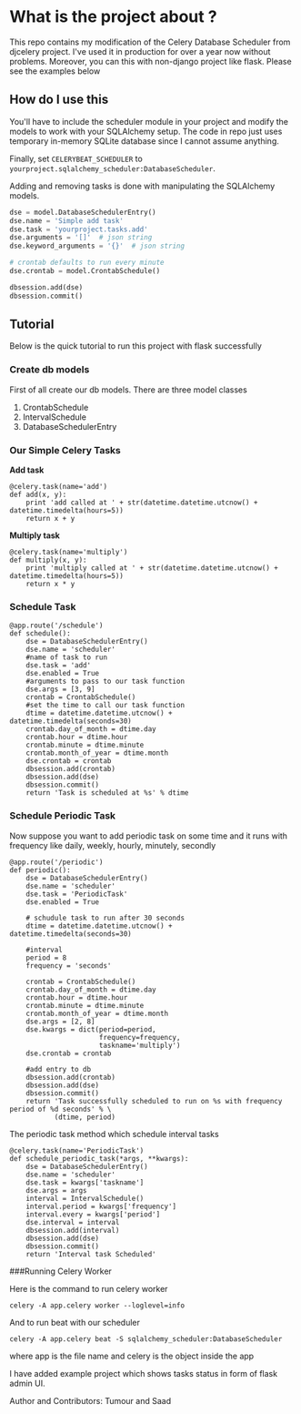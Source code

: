 # What is the project about ?

This repo contains my modification of the Celery Database Scheduler from
djcelery project. I've used it in production for over a year now without
problems.
Moreover, you can this with non-django project like flask. Please see the examples below


## How do I use this

You'll have to include the scheduler module in your project and modify the
models to work with your SQLAlchemy setup. The code in repo just uses temporary
in-memory SQLite database since I cannot assume anything.

Finally, set `CELERYBEAT_SCHEDULER` to
`yourproject.sqlalchemy_scheduler:DatabaseScheduler`.

Adding and removing tasks is done with manipulating the SQLAlchemy models.

```python
dse = model.DatabaseSchedulerEntry()
dse.name = 'Simple add task'
dse.task = 'yourproject.tasks.add'
dse.arguments = '[]'  # json string
dse.keyword_arguments = '{}'  # json string

# crontab defaults to run every minute
dse.crontab = model.CrontabSchedule()

dbsession.add(dse)
dbsession.commit()
```
## Tutorial
Below is the quick tutorial to run this project with flask successfully

### Create db models

First of all create our db models. There are three model classes

1. CrontabSchedule
2. IntervalSchedule
3. DatabaseSchedulerEntry


### Our Simple Celery Tasks


**Add task**
```
@celery.task(name='add')
def add(x, y):
    print 'add called at ' + str(datetime.datetime.utcnow() + datetime.timedelta(hours=5))
    return x + y
```

**Multiply task**

```
@celery.task(name='multiply')
def multiply(x, y):
    print 'multiply called at ' + str(datetime.datetime.utcnow() + datetime.timedelta(hours=5))
    return x * y
```

### Schedule Task

```
@app.route('/schedule')
def schedule():
    dse = DatabaseSchedulerEntry()
    dse.name = 'scheduler'
    #name of task to run
    dse.task = 'add'
    dse.enabled = True
    #arguments to pass to our task function
    dse.args = [3, 9]
    crontab = CrontabSchedule()
    #set the time to call our task function
    dtime = datetime.datetime.utcnow() + datetime.timedelta(seconds=30)
    crontab.day_of_month = dtime.day
    crontab.hour = dtime.hour
    crontab.minute = dtime.minute
    crontab.month_of_year = dtime.month
    dse.crontab = crontab
    dbsession.add(crontab)
    dbsession.add(dse)
    dbsession.commit()
    return 'Task is scheduled at %s' % dtime
```


### Schedule Periodic Task


Now suppose you want to add periodic task on some time and it runs with frequency like daily, weekly, hourly, minutely, secondly

```
@app.route('/periodic')
def periodic():
    dse = DatabaseSchedulerEntry()
    dse.name = 'scheduler'
    dse.task = 'PeriodicTask'
    dse.enabled = True

    # schudule task to run after 30 seconds
    dtime = datetime.datetime.utcnow() + datetime.timedelta(seconds=30)

    #interval
    period = 8
    frequency = 'seconds'

    crontab = CrontabSchedule()
    crontab.day_of_month = dtime.day
    crontab.hour = dtime.hour
    crontab.minute = dtime.minute
    crontab.month_of_year = dtime.month
    dse.args = [2, 8]
    dse.kwargs = dict(period=period,
                      frequency=frequency,
                      taskname='multiply')
    dse.crontab = crontab

    #add entry to db
    dbsession.add(crontab)
    dbsession.add(dse)
    dbsession.commit()
    return 'Task successfully scheduled to run on %s with frequency period of %d seconds' % \
           (dtime, period)
```

The periodic task method which schedule interval tasks

```
@celery.task(name='PeriodicTask')
def schedule_periodic_task(*args, **kwargs):
    dse = DatabaseSchedulerEntry()
    dse.name = 'scheduler'
    dse.task = kwargs['taskname']
    dse.args = args
    interval = IntervalSchedule()
    interval.period = kwargs['frequency']
    interval.every = kwargs['period']
    dse.interval = interval
    dbsession.add(interval)
    dbsession.add(dse)
    dbsession.commit()
    return 'Interval task Scheduled'
```


###Running Celery Worker


Here is the command to run celery worker


`celery -A app.celery worker --loglevel=info`

And to run beat with our scheduler


`celery -A app.celery beat -S sqlalchemy_scheduler:DatabaseScheduler`

where app is the file name and celery is the object inside the app

I have added example project which shows tasks status in form of flask admin UI.

Author and Contributors:
Tumour and Saad
